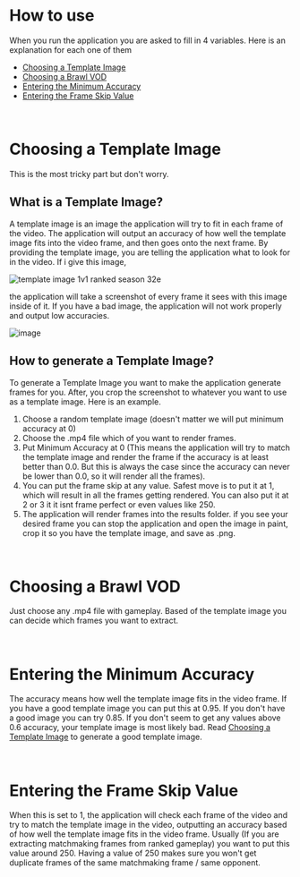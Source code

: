 # How to use
When you run the application you are asked to fill in 4 variables. Here is an explanation for each one of them
- [Choosing a Template Image](#choosing-a-template-image)
- [Choosing a Brawl VOD](#choosing-a-brawl-vod)
- [Entering the Minimum Accuracy](#entering-the-minimum-accuracy)
- [Entering the Frame Skip Value](#entering-the-frame-skip-value)

<br>

# Choosing a Template Image
This is the most tricky part but don't worry.
## What is a Template Image?
A template image is an image the application will try to fit in each frame of the video. The application will output an accuracy of how well the template image fits into the video frame, and then goes onto the next frame. By providing the template image, you are telling the application what to look for in the video. If i give this image,

![template image 1v1 ranked season 32e](https://github.com/CrossyChainsaw/brawl-template-matcher/assets/74303221/6ae87203-0f0b-4c69-90cc-19ef1b999758)

the application will take a screenshot of every frame it sees with this image inside of it. If you have a bad image, the application will not work properly and output low accuracies.

![image](https://github.com/CrossyChainsaw/brawl-template-matcher/assets/74303221/531a5915-859f-4b96-a45e-1a9cafbc3781)


## How to generate a Template Image?
To generate a Template Image you want to make the application generate frames for you. After, you crop the screenshot to whatever you want to use as a template image. Here is an example.

1. Choose a random template image (doesn't matter we will put minimum accuracy at 0)
2. Choose the .mp4 file which of you want to render frames.
3. Put Minimum Accuracy at 0 (This means the application will try to match the template image and render the frame if the accuracy is at least better than 0.0. But this is always the case since the accuracy can never be lower than 0.0, so it will render all the frames).
4. You can put the frame skip at any value. Safest move is to put it at 1, which will result in all the frames getting rendered. You can also put it at 2 or 3 it it isnt frame perfect or even values like 250.
5. The application will render frames into the results folder. if you see your desired frame you can stop the application and open the image in paint, crop it so you have the template image, and save as .png.

<br>

# Choosing a Brawl VOD
Just choose any .mp4 file with gameplay. Based of the template image you can decide which frames you want to extract.

<br>

# Entering the Minimum Accuracy
The accuracy means how well the template image fits in the video frame. If you have a good template image you can put this at 0.95. If you don't have a good image you can try 0.85. If you don't seem to get any values above 0.6 accuracy, your template image is most likely bad. Read [Choosing a Template Image]() to generate a good template image.

<br>

# Entering the Frame Skip Value
When this is set to 1, the application will check each frame of the video and try to match the template image in the video, outputting an accuracy based of how well the template image fits in the video frame. Usually (If you are extracting matchmaking frames from ranked gameplay) you want to put this value around 250. Having a value of 250 makes sure you won't get duplicate frames of the same matchmaking frame / same opponent. 
